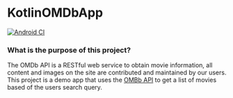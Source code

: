 # KotlinOMDbApp
[![Android CI](https://github.com/k105la/KotlinOMDbApp/actions/workflows/android.yml/badge.svg?branch=master)](https://github.com/k105la/KotlinOMDbApp/actions/workflows/android.yml)
### What is the purpose of this project? 

The OMDb API is a RESTful web service to obtain movie information, all content and images on the site are contributed and maintained by our users.
This project is a demo app that uses the [OMBb API](http://www.omdbapi.com) to 
get a list of movies based of the users search query.
